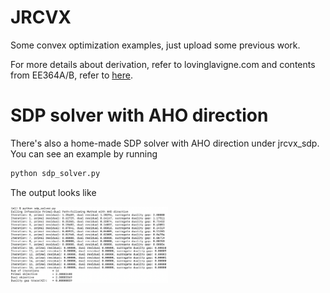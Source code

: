 # JRCVX

Some convex optimization examples, just upload some previous work.

For more details about derivation, refer to lovinglavigne.com and contents from EE364A/B, refer to [here](lovinglavigne.com).

# SDP solver with AHO direction
There's also a home-made SDP solver with AHO direction under jrcvx_sdp.
You can see an example by running 

``` python
python sdp_solver.py
```

The output looks like 
<p>
  <img width="50%" src="https://github.com/bstars/JRCVX/blob/main/jrcvx_sdp/sdp_output.png">
</p>
